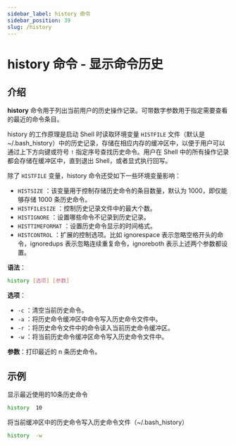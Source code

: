 ```yaml
---
sidebar_label: history 命令
sidebar_position: 39
slug: /history
---
```


# history 命令 - 显示命令历史



## 介绍

**history** 命令用于列出当前用户的历史操作记录。可带数字参数用于指定需要查看的最近的命令条目。

history 的工作原理是启动 Shell 时读取环境变量 `HISTFILE` 文件（默认是 ~/.bash_history）中的历史记录，存储在相应内存的缓冲区中，以便于用户可以通过上下方向键或符号 `!` 指定序号查找历史命令。用户在 Shell 中的所有操作记录都会存储在缓冲区中，直到退出 Shell，或者显式执行回写。

除了 `HISTFILE` 变量，history 命令还受如下一些环境变量影响：

- `HISTSIZE` ：该变量用于控制存储历史命令的条目数量，默认为 1000，即仅能够存储 1000 条历史命令。
- `HISTFILESIZE` ：控制历史记录文件中的最大个数。
- `HISTIGNORE` ：设置哪些命令不记录到历史记录。
- `HISTTIMEFORMAT` ：设置历史命令显示的时间格式。
- `HISTCONTROL` ：扩展的控制选项。比如 ignorespace 表示忽略空格开头的命令，ignoredups 表示忽略连续重复命令，ignoreboth 表示上述两个参数都设置。

**语法**：

```bash
history [选项] [参数]
```

**选项**：

- `-c` ：清空当前历史命令。
- `-a` ：将历史命令缓冲区中命令写入历史命令文件中。
- `-r` ：将历史命令文件中的命令读入当前历史命令缓冲区。
- `-w` ：将当前历史命令缓冲区命令写入历史命令文件中。

**参数**：打印最近的 n 条历史命令。



## 示例

显示最近使用的10条历史命令

```bash
history  10
```

将当前缓冲区中的历史命令写入历史命令文件（~/.bash_history）

```bash
history  -w
```

